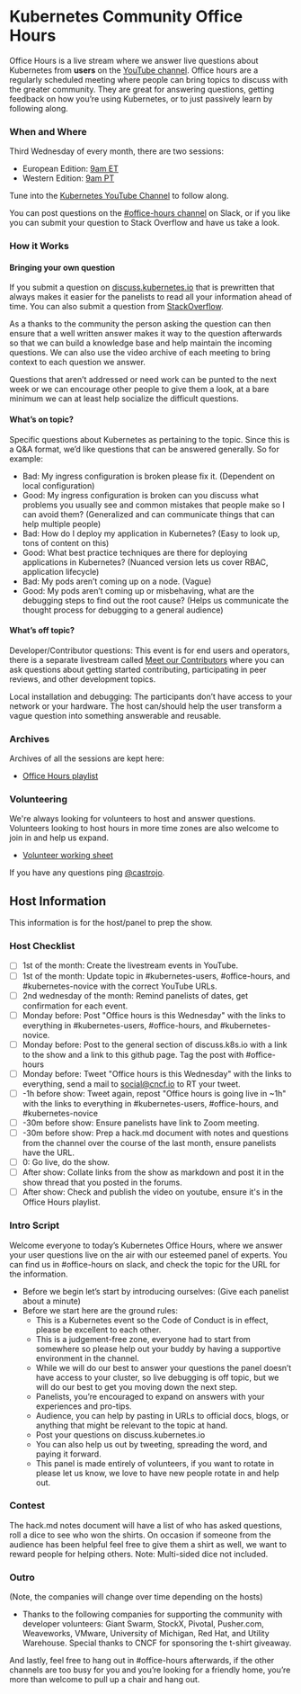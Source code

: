 # Kubernetes Community Office Hours

Office Hours is a live stream where we answer live questions about Kubernetes from **users** on the [YouTube channel](https://www.youtube.com/c/KubernetesCommunity/). Office hours are a regularly scheduled meeting where people can bring topics to discuss with the greater community. They are great for answering questions, getting feedback on how you’re using Kubernetes, or to just passively learn by following along. 

### When and Where

Third Wednesday of every month, there are two sessions: 

- European Edition: [9am ET](http://www.thetimezoneconverter.com/?t=09:00&tz=ET%20%28Eastern%20Time%29) 
- Western Edition: [9am PT](http://www.thetimezoneconverter.com/?t=12:00&tz=ET%20%28Eastern%20Time%29)

Tune into the [Kubernetes YouTube Channel](https://www.youtube.com/c/KubernetesCommunity/live) to follow along. 

You can post questions on the [#office-hours channel](https://kubernetes.slack.com/messages/office-hours) on Slack, or if you like you can submit your question to Stack Overflow and have us take a look.

### How it Works

#### Bringing your own question

If you submit a question on [discuss.kubernetes.io](https://discuss.kubernetes.io) that is prewritten that always makes it easier for the panelists to read all your information ahead of time. You can also submit a question from [StackOverflow](https://stackoverflow.com/questions/tagged/kubernetes).

As a thanks to the community the person asking the question can then ensure that a well written answer makes it way to the question afterwards so that we can build a knowledge base and help maintain the incoming questions. We can also use the video archive of each meeting to bring context to each question we answer. 

Questions that aren’t addressed or need work can be punted to the next week or we can encourage other people to give them a look, at a bare minimum we can at least help socialize the difficult questions. 

#### What’s on topic?

Specific questions about Kubernetes as pertaining to the topic. Since this is a Q&A format, we’d like questions that can be answered generally. So for example:

- Bad: My ingress configuration is broken please fix it. (Dependent on local configuration)
- Good: My ingress configuration is broken can you discuss what problems you usually see and common mistakes that people make so I can avoid them? (Generalized and can communicate things that can help multiple people) 
- Bad: How do I deploy my application in Kubernetes? (Easy to look up, tons of content on this) 
- Good: What best practice techniques are there for deploying applications in Kubernetes? (Nuanced version lets us cover RBAC, application lifecycle)  
- Bad: My pods aren’t coming up on a node. (Vague)
- Good: My pods aren’t coming up or misbehaving, what are the debugging steps to find out the root cause? (Helps us communicate the thought process for debugging to a general audience) 

#### What’s off topic?

Developer/Contributor questions: This event is for end users and operators, there is a separate livestream called [Meet our Contributors](/mentoring/meet-our-contributors.md) where you can ask questions about getting started contributing, participating in peer reviews, and other development topics.

Local installation and debugging: The participants don’t have access to your network or your hardware. The host can/should help the user transform a vague question into something answerable and reusable. 

### Archives

Archives of all the sessions are kept here:

- [Office Hours playlist](https://www.youtube.com/watch?v=D0Q7wwljN30&list=PL69nYSiGNLP3azFUvYJjGn45YbF6C-uIg)

### Volunteering

We're always looking for volunteers to host and answer questions. Volunteers looking to host hours in 
more time zones are also welcome to join in and help us expand. 

- [Volunteer working sheet](http://bit.ly/k8s-office-hours-volunteers)

If you have any questions ping [@castrojo](https://github.com/castrojo).

## Host Information

This information is for the host/panel to prep the show. 

### Host Checklist

- [ ] 1st of the month: Create the livestream events in YouTube.
- [ ] 1st of the month: Update topic in #kubernetes-users, #office-hours, and #kubernetes-novice with the correct YouTube URLs.
- [ ] 2nd wednesday of the month: Remind panelists of dates, get confirmation for each event. 
- [ ] Monday before: Post "Office hours is this Wednesday" with the links to everything in #kubernetes-users, #office-hours, and #kubernetes-novice.
- [ ] Monday before: Post to the general section of discuss.k8s.io with a link to the show and a link to this github page. Tag the post with #office-hours 
- [ ] Monday before: Tweet "Office hours is this Wednesday" with the links to everything, send a mail to social@cncf.io to RT your tweet. 
- [ ] -1h before show: Tweet again, repost "Office hours is going live in ~1h" with the links to everything in #kubernetes-users, #office-hours, and #kubernetes-novice
- [ ] -30m before show: Ensure panelists have link to Zoom meeting.
- [ ] -30m before show: Prep a hack.md document with notes and questions from the channel over the course of the last month, ensure panelists have the URL. 
- [ ] 0: Go live, do the show. 
- [ ] After show: Collate links from the show as markdown and post it in the show thread that you posted in the forums.
- [ ] After show: Check and publish the video on youtube, ensure it's in the Office Hours playlist.
  
### Intro Script

Welcome everyone to today’s Kubernetes Office Hours, where we answer your user questions live on the air with our esteemed panel of experts. You can find us in #office-hours on slack, and check the topic for the URL for the information. 

- Before we begin let’s start by introducing ourselves: (Give each panelist about a minute)
- Before we start here are the ground rules:
  - This is a Kubernetes event so the Code of Conduct is in effect, please be excellent to each other. 
  - This is a judgement-free zone, everyone had to start from somewhere so please help out your buddy by having a supportive environment in the channel.
  - While we will do our best to answer your questions the panel doesn’t have access to your cluster, so live debugging is off topic, but we will do our best to get you moving down the next step.
  - Panelists, you’re encouraged to expand on answers with your experiences and pro-tips.
  - Audience, you can help by pasting in URLs to official docs, blogs, or anything that might be relevant to the topic at hand. 
  - Post your questions on discuss.kubernetes.io
  - You can also help us out by tweeting, spreading the word, and paying it forward. 
  - This panel is made entirely of volunteers, if you want to rotate in please let us know, we love to have new people rotate in and help out. 

### Contest

The hack.md notes document will have a list of who has asked questions, roll a dice to see who won the shirts. On occasion if someone from the audience has been helpful feel free to give them a shirt as well, we want to reward people for helping others. Note: Multi-sided dice not included. 

### Outro

(Note, the companies will change over time depending on the hosts)

- Thanks to the following companies for supporting the community with developer volunteers: Giant Swarm, StockX, Pivotal, Pusher.com, Weaveworks, VMware, University of Michigan, Red Hat, and Utility Warehouse. Special thanks to CNCF for sponsoring the t-shirt giveaway. 

And lastly, feel free to hang out in #office-hours afterwards, if the other channels are too busy for you and you’re looking for a friendly home, you’re more than welcome to pull up a chair and hang out. 
